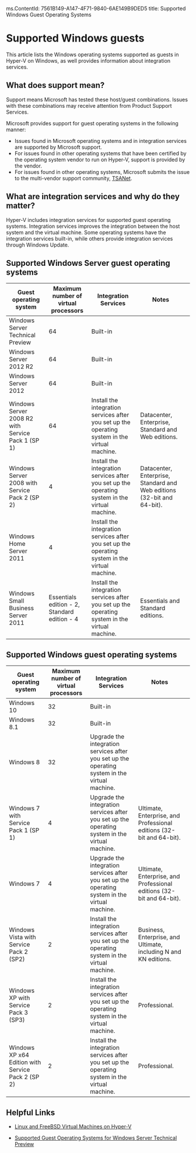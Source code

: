 ms.ContentId: 7561B149-A147-4F71-9840-6AE149B9DED5
title: Supported Windows Guest Operating Systems


# Supported Windows guests
This article lists the Windows operating systems supported as guests in Hyper-V on Windows, as well provides information about integration services. 


## What does support mean? 
Support means Microsoft has tested these host/guest combinations.  Issues with these combinations may receive attention from Product Support Services.
 
Microsoft provides support for guest operating systems in the following manner:
- Issues found in Microsoft operating systems and in integration services are supported by Microsoft support.
- For issues found in other operating systems that have been certified by the operating system vendor to run on Hyper-V, support is provided by the vendor.
- For issues found in other operating systems, Microsoft submits the issue to the multi-vendor support community, [TSANet](http://www.tsanet.org/).

## What are integration services and why do they matter?
Hyper-V includes integration services for supported guest operating systems.  Integration services improves the integration between the host system and the virtual machine. Some operating systems have the integration services built-in, while others provide integration services through Windows Update.

## Supported Windows Server guest operating systems


 |  Guest operating system  |  Maximum number of virtual processors  |  Integration Services  |  Notes  | 	 | 
 | ----- | ----- | ----- | ----- | ----- |
 |  Windows Server Technical Preview | 64 | Built-in |    | 	 | 
 |  Windows Server 2012 R2 | 64 | Built-in |    | 	 | 
 |  Windows Server 2012 | 64 | Built-in |     | 	 | 
 |  Windows Server 2008 R2 with Service Pack 1 (SP 1) | 64 | Install the integration services after you set up the operating system in the virtual machine. | Datacenter, Enterprise, Standard and Web editions.  | 	 | 
 |  Windows Server 2008 with Service Pack 2 (SP 2) | 4 | Install the integration services after you set up the operating system in the virtual machine. | Datacenter, Enterprise, Standard and Web editions (32-bit and 64-bit).  | 	 | 
 |  Windows Home Server 2011 | 4 | Install the integration services after you set up the operating system in the virtual machine. |     | 	 | 
 |  Windows Small Business Server 2011  |  Essentials edition - 2, Standard edition - 4  |  Install the integration services after you set up the operating system in the virtual machine.  |  Essentials and Standard editions.  | 		 | 



## Supported Windows guest operating systems

 |  Guest operating system |  Maximum number of virtual processors |  Integration Services  |  Notes  | 	|
 | ----- | ----- | ----- | ----- | ----- |
 | Windows 10 | 32 | Built-in |  | 	|
 | Windows 8.1 | 32 | Built-in |  | 	|
 | Windows 8 | 32 | Upgrade the integration services after you set up the operating system in the virtual machine. |  | 	|
 | Windows 7 with Service Pack 1 (SP 1) | 4 | Upgrade the integration services after you set up the operating system in the virtual machine. | Ultimate, Enterprise, and Professional editions (32-bit and 64-bit). | 	|
 | Windows 7 | 4 | Upgrade the integration services after you set up the operating system in the virtual machine. | Ultimate, Enterprise, and Professional editions (32-bit and 64-bit). | 	|
 | Windows Vista with Service Pack 2 (SP2) | 2 | Install the integration services after you set up the operating system in the virtual machine. | Business, Enterprise, and Ultimate, including N and KN editions. |  	|
 | Windows XP with Service Pack 3 (SP3) | 2 | Install the integration services after you set up the operating system in the virtual machine. | Professional. |  	|
 | Windows XP x64 Edition with Service Pack 2 (SP 2) | 2 | Install the integration services after you set up the operating system in the virtual machine. | Professional. | 	|



## Helpful Links

- [Linux and FreeBSD Virtual Machines on Hyper-V](https://technet.microsoft.com/library/dn531030.aspx)

- [Supported Guest Operating Systems for Windows Server Technical Preview](https://technet.microsoft.com/en-US/library/mt126119.aspx)
